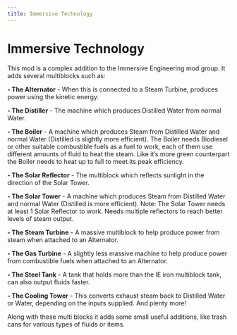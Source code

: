 ```yaml
---
title: Immersive Technology
---
```


# Immersive Technology

This mod is a complex addition to the Immersive Engineering mod group. It adds several multiblocks such as: 

**- The Alternator** - When this is connected to a Steam Turbine, produces power using the kinetic energy.

**- The Distiller** - The machine which produces Distilled Water from normal Water.

**- The Boiler** - A machine which produces Steam from Distilled Water and normal Water (Distilled is slightly more efficient). The Boiler needs Biodiesel or other suitable combustible fuels as a fuel to work, each of them use different amounts of fluid to heat the steam. Like it’s more green counterpart the Boiler needs to heat up to full to meet its peak efficiency.

**- The Solar Reflector** - The multiblock which reflects sunlight in the direction of the Solar Tower.

**- The Solar Tower** - A machine which produces Steam from Distilled Water and normal Water (Distilled is more efficient). Note: The Solar Tower needs at least 1 Solar Reflector to work. Needs multiple reflectors to reach better levels of steam output.

**- The Steam Turbine** - A massive multiblock to help produce power from steam when attached to an Alternator. 

**- The Gas Turbine** - A slightly less massive machine to help produce power from combustible fuels when attached to an Alternator. 

**- The Steel Tank** - A tank that holds more than the IE iron multiblock tank, can also output fluids faster.

**- The Cooling Tower** - This converts exhaust steam back to Distilled Water or Water, depending on the inputs supplied.
And plenty more!

Along with these multi blocks it adds some small useful additions, like trash cans for various types of fluids or items.